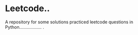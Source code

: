 # Leetcode..
A repository for some solutions practiced leetcode questions in Python..................
.

